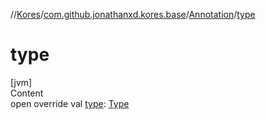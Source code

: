 //[Kores](../../index.md)/[com.github.jonathanxd.kores.base](../index.md)/[Annotation](index.md)/[type](type.md)



# type  
[jvm]  
Content  
open override val [type](type.md): [Type](https://docs.oracle.com/javase/8/docs/api/java/lang/reflect/Type.html)  



